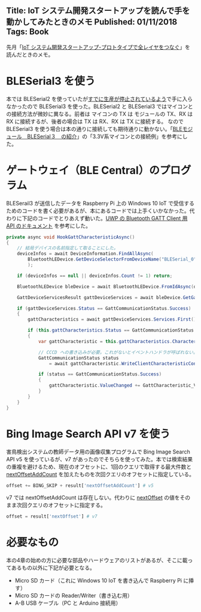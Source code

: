 Title: IoT システム開発スタートアップを読んで手を動かしてみたときのメモ
Published: 01/11/2018
Tags: Book
---
先月「[IoT システム開発スタートアップ-プロトタイプで全レイヤをつなぐ](https://www.amazon.co.jp/IoTシステム開発スタートアップ-プロトタイプで全レイヤをつなぐ-吉澤-穂積/dp/4865940944)」を読んだときのメモ。

# BLESerial3 を使う
本では BLESerial2 を使っていたが[すでに生産が停止されているよう](https://qiita.com/tomonari-t/items/d821fc5b4f05189828fa#bleserial2%E3%81%A8%E3%81%AE%E6%AF%94%E8%BC%83)で手に入らなかったので BLESerial3 を使った。BLESerial2 と BLESerial3 ではマイコンとの接続方法が微妙に異なる。前者は マイコンの TX は モジュールの TX、RX は RX に接続するが、後者の場合は TX は RX、RX は TX に接続する。  なので BLESerial3 を使う場合は本の通りに接続しても期待通りに動かない。「[BLEモジュール　BLESerial３　の紹介](http://www.robotsfx.com/robot/BLESerial3.html)」の「3.3V系マイコンとの接続例」を参考にした。

# ゲートウェイ（BLE Central）のプログラム
BLESerail3 が送信したデータを Raspberry Pi 上の Windows 10 IoT で受信するためのコードを書く必要があるが、本にあるコードでは上手くいかなかった。代わりに下記のコードでとりあえず動いた。[UWP の Bluetooth GATT Client 用 API のドキュメント](https://docs.microsoft.com/en-us/windows/uwp/devices-sensors/gatt-client) を参考にした。

```csharp
private async void HookGattCharacteristicAsync()
{
    // 結局デバイスの名前指定して取ることにした。
    deviceInfos = await DeviceInformation.FindAllAsync(
        BluetoothLEDevice.GetDeviceSelectorFromDeviceName("BLESerial_0")
        );

    if (deviceInfos == null || deviceInfos.Count != 1) return;

    BluetoothLEDevice bleDevice = await BluetoothLEDevice.FromIdAsync(deviceInfos.First().Id);

    GattDeviceServicesResult gattDeviceServices = await bleDevice.GetGattServicesForUuidAsync(GattServiceGuid);

    if (gattDeviceServices.Status == GattCommunicationStatus.Success)
    {
        gattCharacteristics = await gattDeviceServices.Services.First().GetCharacteristicsForUuidAsync(GattCharacteristicGuid);

        if (this.gattCharacteristics.Status == GattCommunicationStatus.Success)
        {
            var gattCharacteristic = this.gattCharacteristics.Characteristics.First();

            // CCCD への書き込みが必要。これがないとイベントハンドラが呼ばれない。
            GattCommunicationStatus status
                = await gattCharacteristic.WriteClientCharacteristicConfigurationDescriptorAsync(GattClientCharacteristicConfigurationDescriptorValue.Notify);

            if (status == GattCommunicationStatus.Success)
            {
                gattCharacteristic.ValueChanged += GattCharacteristic_ValueChanged;
            }
        }
    }
}
```

# Bing Image Search API v7 を使う
害鳥検出システムの教師データ用の画像収集プログラムで Bing Image Search API v5 を使っているが、v7 があったのでそちらを使ってみた。本では検索結果の重複を避けるため、現在のオフセットに、1回のクエリで取得する最大件数と [nextOffsetAddCount](https://docs.microsoft.com/ja-jp/rest/api/cognitiveservices/bing-images-api-v5-reference#nextoffsetaddcount) を加えたものを次回クエリのオフセットに指定している。

```python
offset += BING_SKIP + result['nextOffsetAddCount'] # v5
```

v7 では nextOffsetAddCount は存在しない。代わりに [nextOffset](https://docs.microsoft.com/ja-jp/rest/api/cognitiveservices/bing-images-api-v7-reference#nextoffset) の値をそのまま次回クエリのオフセットに指定する。

```python
offset = result['nextOffset'] # v7
```
# 必要なもの
本の4章の始めの方に必要な部品やハードウェアのリストがあるが、そこに載ってあるもの以外に下記が必要となる。
- Micro SD カード（これに Windows 10 IoT を書き込んで Raspberry Pi に挿す） 
- Micro SD カードの Reader/Writer（書き込む用）
- A-B USB ケーブル（PC と Arduino 接続用）